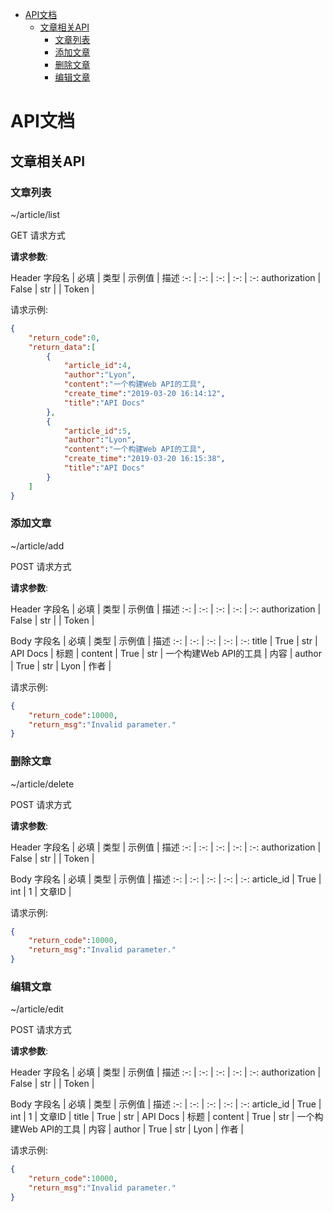 <!-- TOC -->

- [API文档](#API文档)
	- [文章相关API](#文章相关API)
		- [文章列表](#文章列表)
		- [添加文章](#添加文章)
		- [删除文章](#删除文章)
		- [编辑文章](#编辑文章)

<!-- /TOC -->

# API文档

## 文章相关API

### 文章列表

~/article/list

GET 请求方式

**请求参数**:


Header
字段名 | 必填 | 类型 | 示例值 | 描述
:-: | :-: | :-: | :-: | :-:
authorization | False | str |  | Token |


请求示例:
```json
{
    "return_code":0,
    "return_data":[
        {
            "article_id":4,
            "author":"Lyon",
            "content":"一个构建Web API的工具",
            "create_time":"2019-03-20 16:14:12",
            "title":"API Docs"
        },
        {
            "article_id":5,
            "author":"Lyon",
            "content":"一个构建Web API的工具",
            "create_time":"2019-03-20 16:15:38",
            "title":"API Docs"
        }
    ]
}
```

### 添加文章

~/article/add

POST 请求方式

**请求参数**:


Header
字段名 | 必填 | 类型 | 示例值 | 描述
:-: | :-: | :-: | :-: | :-:
authorization | False | str |  | Token |

Body
字段名 | 必填 | 类型 | 示例值 | 描述
:-: | :-: | :-: | :-: | :-:
title | True | str | API Docs | 标题 |
content | True | str | 一个构建Web API的工具 | 内容 |
author | True | str | Lyon | 作者 |

请求示例:
```json
{
    "return_code":10000,
    "return_msg":"Invalid parameter."
}
```

### 删除文章

~/article/delete

POST 请求方式

**请求参数**:


Header
字段名 | 必填 | 类型 | 示例值 | 描述
:-: | :-: | :-: | :-: | :-:
authorization | False | str |  | Token |

Body
字段名 | 必填 | 类型 | 示例值 | 描述
:-: | :-: | :-: | :-: | :-:
article_id | True | int | 1 | 文章ID |

请求示例:
```json
{
    "return_code":10000,
    "return_msg":"Invalid parameter."
}
```

### 编辑文章

~/article/edit

POST 请求方式

**请求参数**:


Header
字段名 | 必填 | 类型 | 示例值 | 描述
:-: | :-: | :-: | :-: | :-:
authorization | False | str |  | Token |

Body
字段名 | 必填 | 类型 | 示例值 | 描述
:-: | :-: | :-: | :-: | :-:
article_id | True | int | 1 | 文章ID |
title | True | str | API Docs | 标题 |
content | True | str | 一个构建Web API的工具 | 内容 |
author | True | str | Lyon | 作者 |

请求示例:
```json
{
    "return_code":10000,
    "return_msg":"Invalid parameter."
}
```

